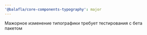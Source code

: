 ```yaml
---
'@balafla/core-components-typography': major
---
```


Мажорное изменение типографики требует тестирования с бета пакетом
